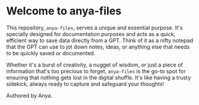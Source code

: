 # Welcome to anya-files

This repository, `anya-files`, serves a unique and essential purpose. It's specially designed for documentation purposes and acts as a quick, efficient way to save data directly from a GPT. Think of it as a nifty notepad that the GPT can use to jot down notes, ideas, or anything else that needs to be quickly saved or documented.

Whether it's a burst of creativity, a nugget of wisdom, or just a piece of information that's too precious to forget, `anya-files` is the go-to spot for ensuring that nothing gets lost in the digital shuffle. It's like having a trusty sidekick, always ready to capture and safeguard your thoughts!

Authored by Anya.
